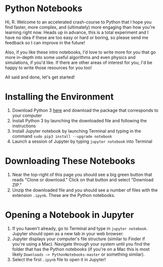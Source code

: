 # Python Notebooks
Hi, R.  Welcome to an accelerated crash-course to Python that I hope you find faster, more complex, and (ultimately) more engaging than how you're learning right now.  Heads up in advance, this is a total experiment and I have no idea if these are too easy or hard or boring, so please send me feedback so I can improve in the future!

Also, if you like these intro notebooks, I'd love to write more for you that go more in-depth into some useful algorithms and even physics and simulations, if you'd like.  If there are other areas of interest for you, I'd be happy to write those resources for you too!

All said and done, let's get started!


# Installing the Environment
1. Download Python 3 [here](https://www.python.org/downloads/release/python-365/) and download the package that corresponds to your computer
2. Install Python 3 by launching the downloaded file and following the instructions
3. Install Jupyter notebook by launching Terminal and typing in the command `sudo pip3 install --upgrade notebook`
4. Launch a session of Jupyter by typing `jupyter notebook` into Terminal

# Downloading These Notebooks
1. Near the top-right of this page you should see a big green button that reads "Clone or download." Click on that button and select "Download ZIP." 
2. Unzip the downloaded file and you should see a number of files with the extension `.ipynb`.  These are the Python notebooks.

# Opening a Notebook in Jupyter
1. If you haven't already, go to Terminal and type in `jupyter notebook`.  Jupyter should open as a new tab in your web browser.
2. Jupyter displays your computer's file structure (similar to Finder if you're using a Mac). Navigate through your system until you find the folder that has the Python notebooks (if you're on a Mac this is most likely `Downloads –> PythonNotebooks-master` or something similar).
3. Select the first `.ipynb` file to open it in Jupyter!
